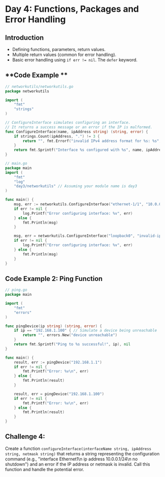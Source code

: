 # **Day 4: Functions, Packages and Error Handling**

## **Introduction** 
* Defining functions, parameters, return values. 
* Multiple return values (common for error handling).
* Basic error handling using `if err != nil`. The `defer` keyword.

## **Code Example **

```go
// networkutils/networkutils.go
package networkutils

import (
    "fmt"
    "strings"
)

// ConfigureInterface simulates configuring an interface.
// It returns a success message or an error if the IP is malformed.
func ConfigureInterface(name, ipAddress string) (string, error) {
    if strings.Count(ipAddress, ".") != 3 {
        return "", fmt.Errorf("invalid IPv4 address format for %s: %s", name, ipAddress)
    }
    return fmt.Sprintf("Interface %s configured with %s", name, ipAddress), nil
}

// main.go
package main
import (
    "fmt"
    "log"
    "day3/networkutils" // Assuming your module name is day3
)

func main() {
    msg, err := networkutils.ConfigureInterface("ethernet-1/1", "10.0.0.1/24")
    if err != nil {
        log.Printf("Error configuring interface: %v", err)
    } else {
        fmt.Println(msg)
    }

    msg, err = networkutils.ConfigureInterface("loopback0", "invalid-ip")
    if err != nil {
        log.Printf("Error configuring interface: %v", err)
    } else {
        fmt.Println(msg)
    }
}
```

## **Code Example 2: Ping Function**
```go
// ping.go
package main

import (
    "fmt"
    "errors"
)

func pingDevice(ip string) (string, error) {
    if ip == "192.168.1.100" { // Simulate a device being unreachable
        return "", errors.New("device unreachable")
    }
    return fmt.Sprintf("Ping to %s successful!", ip), nil
}

func main() {
    result, err := pingDevice("192.168.1.1")
    if err != nil {
        fmt.Printf("Error: %v\n", err)
    } else {
        fmt.Println(result)
    }

    result, err = pingDevice("192.168.1.100")
    if err != nil {
        fmt.Printf("Error: %v\n", err)
    } else {
        fmt.Println(result)
    }
}
```

## **Challenge 4:** 
Create a function `configureInterface(interfaceName string, ipAddress string, netmask string)` that returns a string representing the configuration command (e.g., "interface Ethernet1\\n ip address 10.0.0.1/24\\n no shutdown") and an error if the IP address or netmask is invalid. Call this function and handle the potential error.
